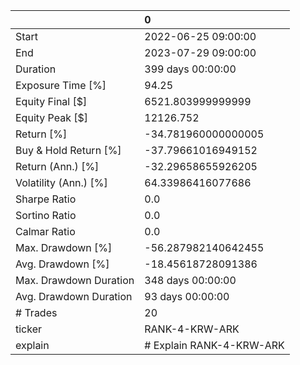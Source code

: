 |                        | 0                        |
|:-----------------------|:-------------------------|
| Start                  | 2022-06-25 09:00:00      |
| End                    | 2023-07-29 09:00:00      |
| Duration               | 399 days 00:00:00        |
| Exposure Time [%]      | 94.25                    |
| Equity Final [$]       | 6521.803999999999        |
| Equity Peak [$]        | 12126.752                |
| Return [%]             | -34.781960000000005      |
| Buy & Hold Return [%]  | -37.79661016949152       |
| Return (Ann.) [%]      | -32.29658655926205       |
| Volatility (Ann.) [%]  | 64.33986416077686        |
| Sharpe Ratio           | 0.0                      |
| Sortino Ratio          | 0.0                      |
| Calmar Ratio           | 0.0                      |
| Max. Drawdown [%]      | -56.287982140642455      |
| Avg. Drawdown [%]      | -18.45618728091386       |
| Max. Drawdown Duration | 348 days 00:00:00        |
| Avg. Drawdown Duration | 93 days 00:00:00         |
| # Trades               | 20                       |
| ticker                 | RANK-4-KRW-ARK           |
| explain                | # Explain RANK-4-KRW-ARK |